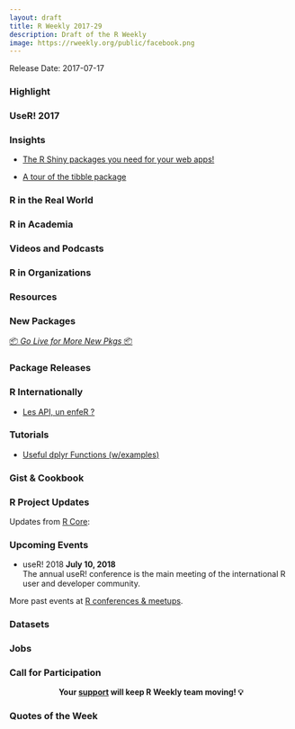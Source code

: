 ```yaml
---
layout: draft
title: R Weekly 2017-29
description: Draft of the R Weekly
image: https://rweekly.org/public/facebook.png
---
```


Release Date: 2017-07-17

###  Highlight




### UseR! 2017 




### Insights

+ [The R Shiny packages you need for your web apps!](http://enhancedatascience.com/2017/07/10/the-packages-you-need-for-your-r-shiny-application/)

+ [A tour of the tibble package](https://tjmahr.github.io/tibble-package-tour/)

###  R in the Real World



###  R in Academia





###  Videos and Podcasts




###  R in Organizations




###  Resources




###  New Packages

<p class="added-hostname"><a href="https://rweekly.org/live" target="_blank" class="externalLink">📦 <i>Go Live for More New Pkgs</i> 📦</a></p>





###  Package Releases





###  R Internationally

+ [Les API, un enfeR ?](http://www.thinkr.fr/)


###  Tutorials

+ [Useful dplyr Functions (w/examples)](https://sw23993.wordpress.com/2017/07/10/useful-dplyr-functions-wexamples/)


### Gist & Cookbook




<!--<div class="post-more-begin"></div><div class="post-more-end"></div>-->


###  R Project Updates

Updates from [R Core](http://developer.r-project.org/blosxom.cgi/R-devel/NEWS):



###  Upcoming Events

+ useR! 2018 **July 10, 2018** <br />
The annual useR! conference is the main meeting of the international R user and developer community.

More past events at [R conferences & meetups](https://conf.rweekly.org).


### Datasets



### Jobs




###  Call for Participation




<p class="hide-support added-hostname support-rweekly" style="text-align: center;font-weight: bold;">Your <a class="non-visited externalLink" href="https://www.patreon.com/rweekly" onclick="pas(this)">support</a> will keep R Weekly team moving! 💡</p>


###  Quotes of the Week

